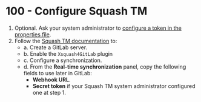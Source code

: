 # 100 - Configure Squash TM

1. Optional. Ask your system administrator to [configure a token in the properties file](https://tm-en.doc.squashtest.com/latest/install-guide/install-plugins/configure-plugins-third-party-tools.html#gitlab-integration-token).
2. Follow the [Squash TM documentation](https://tm-en.doc.squashtest.com/latest/redirect/gitlab-integration-configuration.html) to:
   - a. Create a GitLab server.
   - b. Enable the ```Xsquash4GitLab``` plugin
   - c. Configure a synchronization.
   - d. From the **Real-time synchronization** panel, copy the following fields to use later in GitLab:
       - **Webhook URL**.
       - **Secret token** if your Squash TM system administrator configured one at step 1.
